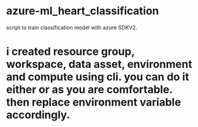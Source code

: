 # azure-ml_heart_classification
script to train classification model with azure SDKV2.
# i created resource group, workspace, data asset, environment and compute using cli. you can do it either or as you are comfortable. then replace environment variable accordingly.